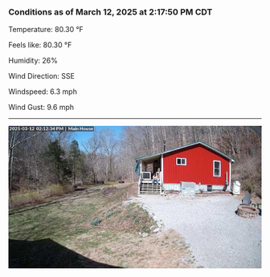 ### Conditions as of March 12, 2025 at 2:17:50 PM CDT 

Temperature: 80.30 &deg;F

Feels like: 80.30 &deg;F

Humidity: 26%

Wind Direction: SSE

Windspeed: 6.3 mph

Wind Gust: 9.6 mph

---

<img src="./images/latest.jpeg"/>

